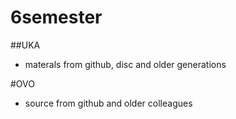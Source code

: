 # 6semester

##UKA 

- materals from github, disc and older generations

#OVO

- source from github and older colleagues
